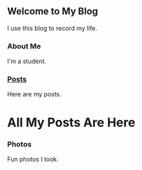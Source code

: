 ## Welcome to My Blog

I use this blog to record my life. 

### About Me

I'm a student.

### [Posts](https://xukaykay.github.io/tinyblog/posts.html)

Here are my posts.
# All My Posts Are Here

### Photos

Fun photos I took. 
